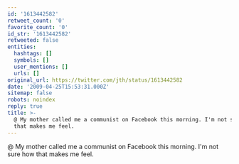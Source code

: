 ```yaml
---
id: '1613442582'
retweet_count: '0'
favorite_count: '0'
id_str: '1613442582'
retweeted: false
entities:
  hashtags: []
  symbols: []
  user_mentions: []
  urls: []
original_url: https://twitter.com/jth/status/1613442582
date: '2009-04-25T15:53:31.000Z'
sitemap: false
robots: noindex
reply: true
title: >-
  @ My mother called me a communist on Facebook this morning. I'm not sure how
  that makes me feel.
---
```


@ My mother called me a communist on Facebook this morning. I'm not sure how that makes me feel.